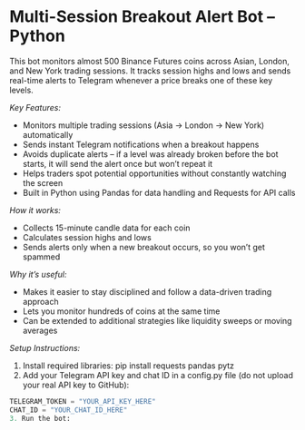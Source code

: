 # Multi-Session Breakout Alert Bot – Python
This bot monitors almost 500 Binance Futures coins across Asian, London, and New York trading sessions. It tracks session highs and lows and sends real-time alerts to Telegram whenever a price breaks one of these key levels.  

*Key Features:*
- Monitors multiple trading sessions (Asia → London → New York) automatically
- Sends instant Telegram notifications when a breakout happens
- Avoids duplicate alerts – if a level was already broken before the bot starts, it will send the alert once but won’t repeat it
- Helps traders spot potential opportunities without constantly watching the screen
- Built in Python using Pandas for data handling and Requests for API calls

*How it works:*
- Collects 15-minute candle data for each coin
- Calculates session highs and lows
- Sends alerts only when a new breakout occurs, so you won’t get spammed

*Why it’s useful:*
- Makes it easier to stay disciplined and follow a data-driven trading approach
- Lets you monitor hundreds of coins at the same time
- Can be extended to additional strategies like liquidity sweeps or moving averages

*Setup Instructions:*
1. Install required libraries: pip install requests pandas pytz
2. Add your Telegram API key and chat ID in a config.py file (do not upload your real API key to GitHub):
```python
TELEGRAM_TOKEN = "YOUR_API_KEY_HERE"
CHAT_ID = "YOUR_CHAT_ID_HERE"
3. Run the bot: 
   
